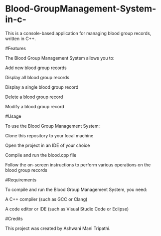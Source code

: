 # Blood-GroupManagement-System-in-c-
This is a console-based application for managing blood group records, written in C++.



#Features

The Blood Group Management System allows you to:

Add new blood group records

Display all blood group records

Display a single blood group record

Delete a blood group record

Modify a blood group record



#Usage

To use the Blood Group Management System:

Clone this repository to your local machine

Open the project in an IDE of your choice

Compile and run the blood.cpp file

Follow the on-screen instructions to perform various operations on the blood group records



#Requirements

To compile and run the Blood Group Management System, you need:

A C++ compiler (such as GCC or Clang)

A code editor or IDE (such as Visual Studio Code or Eclipse)



#Credits

This project was created by Ashwani Mani Tripathi.
